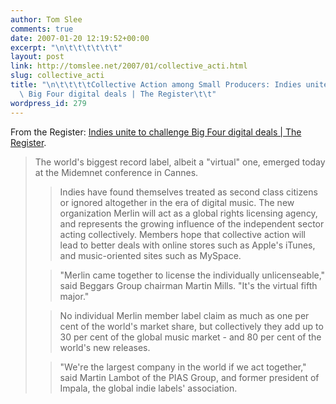 ```yaml
---
author: Tom Slee
comments: true
date: 2007-01-20 12:19:52+00:00
excerpt: "\n\t\t\t\t\t\t"
layout: post
link: http://tomslee.net/2007/01/collective_acti.html
slug: collective_acti
title: "\n\t\t\t\tCollective Action among Small Producers: Indies unite to challenge\
  \ Big Four digital deals | The Register\t\t"
wordpress_id: 279
---
```



				

From the Register: [Indies unite to challenge Big Four digital deals | The Register](http://www.theregister.co.uk/2007/01/20/indie_labels_unite/).


<blockquote>The world's biggest record label, albeit a "virtual" one, emerged today at the Midemnet conference in Cannes.

> 
> Indies have found themselves treated as second class citizens or ignored altogether in the era of digital music. The new organization Merlin will act as a global rights licensing agency, and represents the growing influence of the independent sector acting collectively. Members hope that collective action will lead to better deals with online stores such as Apple's iTunes, and music-oriented sites such as MySpace.
> 
> 

> 
> "Merlin came together to license the individually unlicenseable," said Beggars Group chairman Martin Mills. "It's the virtual fifth major."
> 
> 

> 
> No individual Merlin member label claim as much as one per cent of the world's market share, but collectively they add up to 30 per cent of the global music market - and 80 per cent of the world's new releases.
> 
> 

> 
> "We're the largest company in the world if we act together," said Martin Lambot of the PIAS Group, and former president of Impala, the global indie labels' association.
> 
> </blockquote>

  




		
